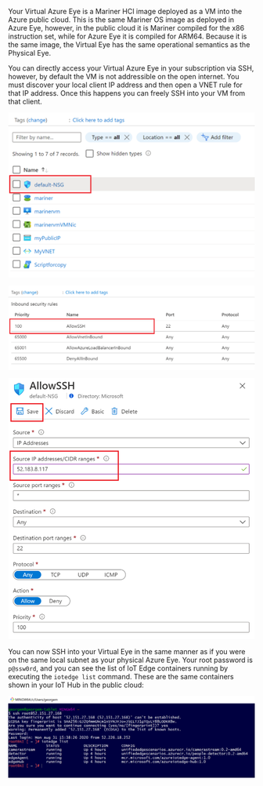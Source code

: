 Your Virtual Azure Eye is a Mariner HCI image deployed as a VM into the Azure public cloud. This is the  same Mariner OS image as deployed in Azure Eye, however, in the public cloud it is Mariner compiled for the x86 instruction set, while for Azure Eye it is compiled for ARM64. Because it is the same image, the Virtual Eye has the same operational semantics as the Physical Eye.


You can directly access your Virtual Azure Eye in your subscription via SSH, however, by default the VM is not addressible on the open internet.  You must discover your local client IP address and then open a VNET rule for that IP address.  Once this happens you can freely SSH into your VM from that client.



![Eye VM](/images/NSG.png)


![Eye VM](/images/Allow-SSH.PNG)


![Eye VM](/images/Allow-SSH-Rule.PNG)


You can now SSH into your Virtual Eye in the same manner as if you were on the same local subnet as your physical Azure Eye.  Your root password is `p@ssw0rd`, and you can see the list of IoT Edge containers running by executing the `iotedge list` command.  These are the same containers shown in your IoT Hub in the public cloud:

![Eye VM](/images/SSH-Bash.PNG)

